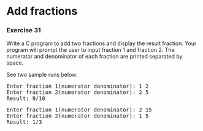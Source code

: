 # Add fractions
### Exercise 31

Write a C program to add two fractions and display the result fraction. Your program will prompt the user to input fraction 1 and fraction 2. The numerator and denominator of each fraction are printed separated by space.  

See two sample runs below:

<pre>
Enter fraction 1(numerator denominator): 1 2 
Enter fraction 2(numerator denominator): 2 5 
Result: 9/10 
</pre>

<pre>
Enter fraction 1(numerator denominator): 2 15 
Enter fraction 2(numerator denominator): 1 5
Result: 1/3 
</pre>